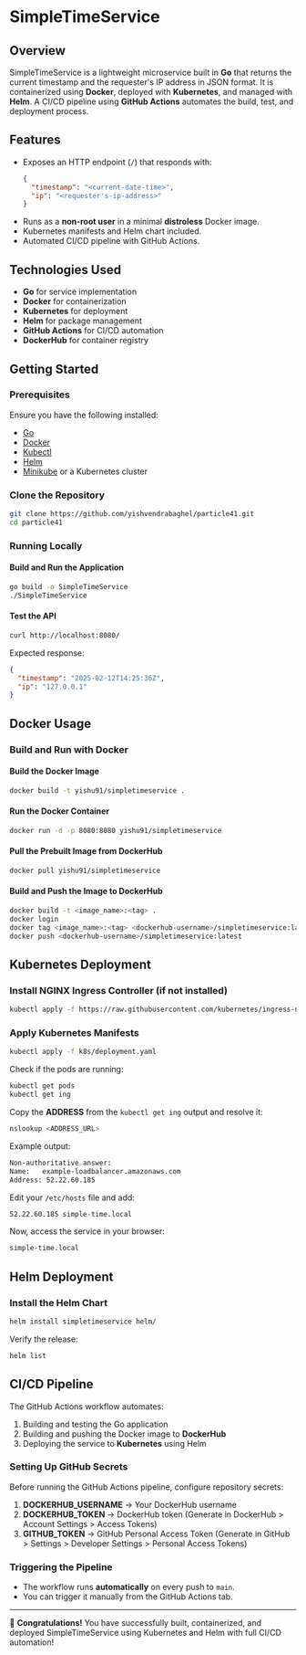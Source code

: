 # SimpleTimeService

## Overview
SimpleTimeService is a lightweight microservice built in **Go** that returns the current timestamp and the requester's IP address in JSON format. It is containerized using **Docker**, deployed with **Kubernetes**, and managed with **Helm**. A CI/CD pipeline using **GitHub Actions** automates the build, test, and deployment process.

## Features
- Exposes an HTTP endpoint (`/`) that responds with:
  ```json
  {
    "timestamp": "<current-date-time>",
    "ip": "<requester's-ip-address>"
  }
  ```
- Runs as a **non-root user** in a minimal **distroless** Docker image.
- Kubernetes manifests and Helm chart included.
- Automated CI/CD pipeline with GitHub Actions.

## Technologies Used
- **Go** for service implementation
- **Docker** for containerization
- **Kubernetes** for deployment
- **Helm** for package management
- **GitHub Actions** for CI/CD automation
- **DockerHub** for container registry

## Getting Started
### Prerequisites
Ensure you have the following installed:
- [Go](https://go.dev/dl/)
- [Docker](https://docs.docker.com/get-docker/)
- [Kubectl](https://kubernetes.io/docs/tasks/tools/install-kubectl/)
- [Helm](https://helm.sh/docs/intro/install/)
- [Minikube](https://minikube.sigs.k8s.io/docs/start/) or a Kubernetes cluster

### Clone the Repository
```sh
git clone https://github.com/yishvendrabaghel/particle41.git
cd particle41
```

### Running Locally
#### Build and Run the Application
```sh
go build -o SimpleTimeService
./SimpleTimeService
```
#### Test the API
```sh
curl http://localhost:8080/
```
Expected response:
```json
{
  "timestamp": "2025-02-12T14:25:36Z",
  "ip": "127.0.0.1"
}
```

## Docker Usage
### Build and Run with Docker
#### Build the Docker Image
```sh
docker build -t yishu91/simpletimeservice .
```
#### Run the Docker Container
```sh
docker run -d -p 8080:8080 yishu91/simpletimeservice
```
#### Pull the Prebuilt Image from DockerHub
```sh
docker pull yishu91/simpletimeservice
```

#### Build and Push the Image to DockerHub
```sh
docker build -t <image_name>:<tag> .
docker login
docker tag <image_name>:<tag> <dockerhub-username>/simpletimeservice:latest
docker push <dockerhub-username>/simpletimeservice:latest
```

## Kubernetes Deployment
### Install NGINX Ingress Controller (if not installed)
```sh
kubectl apply -f https://raw.githubusercontent.com/kubernetes/ingress-nginx/controller-v1.12.0/deploy/static/provider/cloud/deploy.yaml
```

### Apply Kubernetes Manifests
```sh
kubectl apply -f k8s/deployment.yaml
```
Check if the pods are running:
```sh
kubectl get pods
kubectl get ing
```
Copy the **ADDRESS** from the `kubectl get ing` output and resolve it:
```sh
nslookup <ADDRESS_URL>
```
Example output:
```sh
Non-authoritative answer:
Name:   example-loadbalancer.amazonaws.com
Address: 52.22.60.185
```

Edit your `/etc/hosts` file and add:
```sh
52.22.60.185 simple-time.local
```
Now, access the service in your browser:
```sh
simple-time.local
```

## Helm Deployment
### Install the Helm Chart
```sh
helm install simpletimeservice helm/
```
Verify the release:
```sh
helm list
```

## CI/CD Pipeline
The GitHub Actions workflow automates:
1. Building and testing the Go application
2. Building and pushing the Docker image to **DockerHub**
3. Deploying the service to **Kubernetes** using Helm

### Setting Up GitHub Secrets
Before running the GitHub Actions pipeline, configure repository secrets:

1. **DOCKERHUB_USERNAME** → Your DockerHub username
2. **DOCKERHUB_TOKEN** → DockerHub token (Generate in DockerHub > Account Settings > Access Tokens)
3. **GITHUB_TOKEN** → GitHub Personal Access Token (Generate in GitHub > Settings > Developer Settings > Personal Access Tokens)

### Triggering the Pipeline
- The workflow runs **automatically** on every push to `main`.
- You can trigger it manually from the GitHub Actions tab.

---

🎉 **Congratulations!** You have successfully built, containerized, and deployed SimpleTimeService using Kubernetes and Helm with full CI/CD automation!


